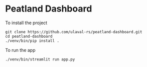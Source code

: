 # Peatland Dashboard

To install the project
```shell
git clone https://github.com/ulaval-rs/peatland-dashboard.git
cd peatland-dashboard
./venv/bin/pip install .
```

To run the app
```shell
./venv/bin/streamlit run app.py
```